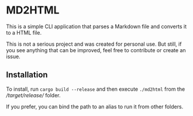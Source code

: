 # MD2HTML 
This is a simple CLI application that parses a Markdown file and converts it to a HTML file.

This is not a serious project and was created for personal use. But still, if you see 
anything that can be improved, feel free to contribute or create an issue.

## Installation
To install, run `cargo build --release` and then execute `./md2html` from the */target/release/* folder.

If you prefer, you can bind the path to an alias to run it from other folders.

